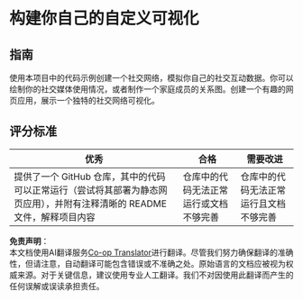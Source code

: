 <!--
CO_OP_TRANSLATOR_METADATA:
{
  "original_hash": "e56df4c0f49357e30ac8fc77aa439dd4",
  "translation_date": "2025-08-24T13:34:48+00:00",
  "source_file": "3-Data-Visualization/13-meaningful-visualizations/assignment.md",
  "language_code": "zh"
}
-->
# 构建你自己的自定义可视化

## 指南

使用本项目中的代码示例创建一个社交网络，模拟你自己的社交互动数据。你可以绘制你的社交媒体使用情况，或者制作一个家庭成员的关系图。创建一个有趣的网页应用，展示一个独特的社交网络可视化。

## 评分标准

优秀 | 合格 | 需要改进
--- | --- | --- |
提供了一个 GitHub 仓库，其中的代码可以正常运行（尝试将其部署为静态网页应用），并附有注释清晰的 README 文件，解释项目内容 | 仓库中的代码无法正常运行或文档不够完善 | 仓库中的代码无法正常运行且文档不够完善

**免责声明**：  
本文档使用AI翻译服务[Co-op Translator](https://github.com/Azure/co-op-translator)进行翻译。尽管我们努力确保翻译的准确性，但请注意，自动翻译可能包含错误或不准确之处。原始语言的文档应被视为权威来源。对于关键信息，建议使用专业人工翻译。我们不对因使用此翻译而产生的任何误解或误读承担责任。